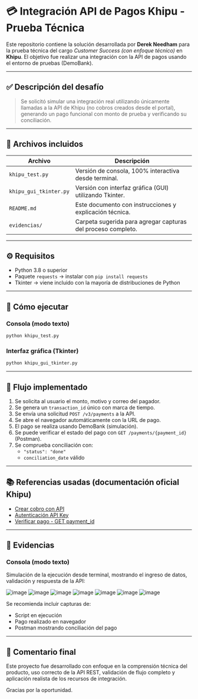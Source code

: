 
# 💳 Integración API de Pagos Khipu - Prueba Técnica

Este repositorio contiene la solución desarrollada por **Derek Needham** para la prueba técnica del cargo *Customer Success (con enfoque técnico)* en **Khipu**. El objetivo fue realizar una integración con la API de pagos usando el entorno de pruebas (DemoBank).

---

## ✅ Descripción del desafío

> Se solicitó simular una integración real utilizando únicamente llamadas a la API de Khipu (no cobros creados desde el portal), generando un pago funcional con monto de prueba y verificando su conciliación.

---

## 📂 Archivos incluidos

| Archivo | Descripción |
|--------|-------------|
| `khipu_test.py` | Versión de consola, 100% interactiva desde terminal. |
| `khipu_gui_tkinter.py` | Versión con interfaz gráfica (GUI) utilizando Tkinter. |
| `README.md` | Este documento con instrucciones y explicación técnica. |
| `evidencias/` | Carpeta sugerida para agregar capturas del proceso completo. |

---

## ⚙️ Requisitos

- Python 3.8 o superior
- Paquete `requests` → instalar con `pip install requests`
- Tkinter → viene incluido con la mayoría de distribuciones de Python

---

## 🧪 Cómo ejecutar

### Consola (modo texto)
```bash
python khipu_test.py
```

### Interfaz gráfica (Tkinter)
```bash
python khipu_gui_tkinter.py
```

---

## 🔄 Flujo implementado

1. Se solicita al usuario el monto, motivo y correo del pagador.
2. Se genera un `transaction_id` único con marca de tiempo.
3. Se envía una solicitud `POST /v3/payments` a la API.
4. Se abre el navegador automáticamente con la URL de pago.
5. El pago se realiza usando DemoBank (simulación).
6. Se puede verificar el estado del pago con `GET /payments/{payment_id}` (Postman).
7. Se comprueba conciliación con:
   - `"status": "done"`
   - `conciliation_date` válido

---

## 📚 Referencias usadas (documentación oficial Khipu)

- [Crear cobro con API](https://docs.khipu.com/portal/es/payment-api/#crear-un-cobro)
- [Autenticación API Key](https://docs.khipu.com/portal/es/payment-auth/)
- [Verificar pago - GET payment_id](https://docs.khipu.com/openapi/es/v1/instant-payment/openapi/operation/getPaymentById/)

---

## 📸 Evidencias

### Consola (modo texto)

Simulación de la ejecución desde terminal, mostrando el ingreso de datos, validación y respuesta de la API:

![image](https://github.com/user-attachments/assets/3aaa425d-2243-4f3b-81a0-a82751e5b68f)
![image](https://github.com/user-attachments/assets/c85ab80f-b5b6-4fb0-8028-d26a1be4b9b4)
![image](https://github.com/user-attachments/assets/3383a90f-e4a7-4ad6-8671-e2b0630efcc2)
![image](https://github.com/user-attachments/assets/94784b37-19dd-4102-95f4-545dbbf15f6c)
![image](https://github.com/user-attachments/assets/ec4f2ab8-1f22-4007-a230-8398a2622dc1)
![image](https://github.com/user-attachments/assets/120a8ef9-84ed-4c26-b090-18250c97f4d6)
![image](https://github.com/user-attachments/assets/6d788e8c-f7ff-4060-b4f5-5c3f932c5386)




Se recomienda incluir capturas de:
- Script en ejecución
- Pago realizado en navegador
- Postman mostrando conciliación del pago

---

## 🧠 Comentario final

Este proyecto fue desarrollado con enfoque en la comprensión técnica del producto, uso correcto de la API REST, validación de flujo completo y aplicación realista de los recursos de integración.

Gracias por la oportunidad.
